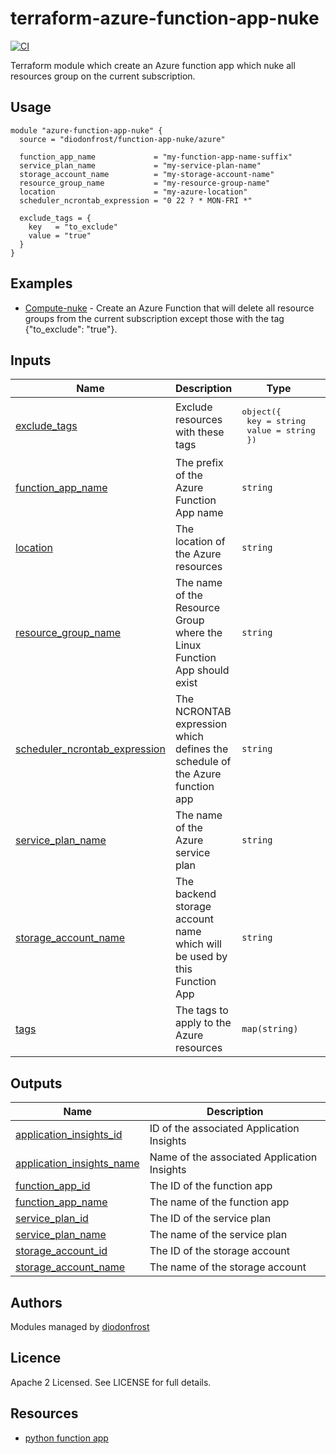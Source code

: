 # terraform-azure-function-app-nuke

[![CI](https://github.com/diodonfrost/terraform-azure-function-app-nuke/workflows/CI/badge.svg)](https://github.com/diodonfrost/terraform-azure-function-app-nuke)

Terraform module which create an Azure function app which nuke all resources group on the current subscription.


## Usage
```hcl
module "azure-function-app-nuke" {
  source = "diodonfrost/function-app-nuke/azure"

  function_app_name             = "my-function-app-name-suffix"
  service_plan_name             = "my-service-plan-name"
  storage_account_name          = "my-storage-account-name"
  resource_group_name           = "my-resource-group-name"
  location                      = "my-azure-location"
  scheduler_ncrontab_expression = "0 22 ? * MON-FRI *"

  exclude_tags = {
    key   = "to_exclude"
    value = "true"
  }
}
```

## Examples

*   [Compute-nuke](https://github.com/diodonfrost/terraform-azure-function-app-nuke/tree/master/examples/resource_group) - Create an Azure Function that will delete all resource groups from the current subscription except those with the tag {"to_exclude": "true"}.


## Inputs

| Name | Description | Type | Default | Required |
|------|-------------|------|---------|:--------:|
| <a name="input_exclude_tags"></a> [exclude\_tags](#input\_exclude\_tags) | Exclude resources with these tags | <pre>object({<br>    key   = string<br>    value = string<br>  })</pre> | `null` | no |
| <a name="input_function_app_name"></a> [function\_app\_name](#input\_function\_app\_name) | The prefix of the Azure Function App name | `string` | n/a | yes |
| <a name="input_location"></a> [location](#input\_location) | The location of the Azure resources | `string` | n/a | yes |
| <a name="input_resource_group_name"></a> [resource\_group\_name](#input\_resource\_group\_name) | The name of the Resource Group where the Linux Function App should exist | `string` | n/a | yes |
| <a name="input_scheduler_ncrontab_expression"></a> [scheduler\_ncrontab\_expression](#input\_scheduler\_ncrontab\_expression) | The NCRONTAB expression which defines the schedule of the Azure function app | `string` | `"0 22 ? * MON-FRI *"` | no |
| <a name="input_service_plan_name"></a> [service\_plan\_name](#input\_service\_plan\_name) | The name of the Azure service plan | `string` | n/a | yes |
| <a name="input_storage_account_name"></a> [storage\_account\_name](#input\_storage\_account\_name) | The backend storage account name which will be used by this Function App | `string` | n/a | yes |
| <a name="input_tags"></a> [tags](#input\_tags) | The tags to apply to the Azure resources | `map(string)` | `{}` | no |

## Outputs

| Name | Description |
|------|-------------|
| <a name="output_application_insights_id"></a> [application\_insights\_id](#output\_application\_insights\_id) | ID of the associated Application Insights |
| <a name="output_application_insights_name"></a> [application\_insights\_name](#output\_application\_insights\_name) | Name of the associated Application Insights |
| <a name="output_function_app_id"></a> [function\_app\_id](#output\_function\_app\_id) | The ID of the function app |
| <a name="output_function_app_name"></a> [function\_app\_name](#output\_function\_app\_name) | The name of the function app |
| <a name="output_service_plan_id"></a> [service\_plan\_id](#output\_service\_plan\_id) | The ID of the service plan |
| <a name="output_service_plan_name"></a> [service\_plan\_name](#output\_service\_plan\_name) | The name of the service plan |
| <a name="output_storage_account_id"></a> [storage\_account\_id](#output\_storage\_account\_id) | The ID of the storage account |
| <a name="output_storage_account_name"></a> [storage\_account\_name](#output\_storage\_account\_name) | The name of the storage account |


## Authors

Modules managed by [diodonfrost](https://github.com/diodonfrost)

## Licence

Apache 2 Licensed. See LICENSE for full details.

## Resources

* [python function app](https://docs.microsoft.com/en-us/azure/azure-functions/functions-create-first-function-python)
